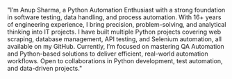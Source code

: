 "I’m Anup Sharma, a Python Automation Enthusiast with a strong foundation in software testing, data handling, and process automation. With 16+ years of engineering experience, I bring precision, problem-solving, and analytical thinking into IT projects. I have built multiple Python projects covering web scraping, database management, API testing, and Selenium automation, all available on my GitHub. Currently, I’m focused on mastering QA Automation and Python-based solutions to deliver efficient, real-world automation workflows. Open to collaborations in Python development, test automation, and data-driven projects."
